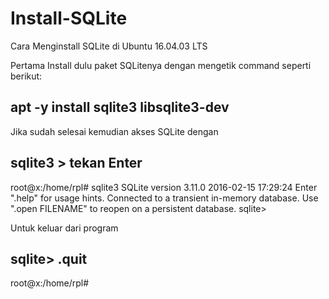 # Install-SQLite
Cara Menginstall SQLite di Ubuntu 16.04.03 LTS

Pertama Install dulu paket SQLitenya dengan mengetik command seperti berikut:
## apt -y install sqlite3 libsqlite3-dev

Jika sudah selesai kemudian akses SQLite dengan 
## sqlite3 > tekan Enter
root@x:/home/rpl# sqlite3 
SQLite version 3.11.0 2016-02-15 17:29:24
Enter ".help" for usage hints.
Connected to a transient in-memory database.
Use ".open FILENAME" to reopen on a persistent database.
sqlite>

Untuk keluar dari program
## sqlite> .quit
root@x:/home/rpl# 

